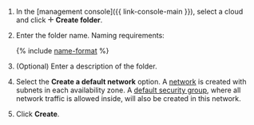 1. In the [management console]({{ link-console-main }}), select a cloud and click ![Create icon](../_assets/create.png) **Create folder**.
1. Enter the folder name. Naming requirements:

   {% include [name-format](name-format.md) %}

1. (Optional) Enter a description of the folder.
1. Select the **Create a default network** option. A [network](../vpc/concepts/network.md#network) is created with subnets in each availability zone. A [default security group](../vpc/concepts/security-groups.md#default-security-group), where all network traffic is allowed inside, will also be created in this network.
1. Click **Create**.

